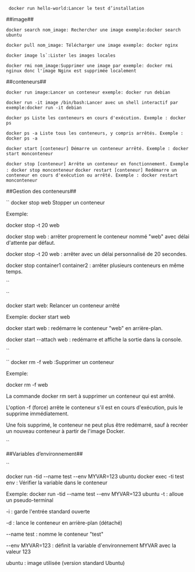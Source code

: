 `` 
docker run hello-world:Lancer le test d’installation
``


##image##


``
docker search nom_image: Rechercher une image
exemple:docker search ubuntu
``



``
docker pull nom_image: Télécharger une image
exemple: docker nginx
``



``
docker image ls`:Lister les images locales
``


``
docker rmi nom_image:Supprimer une image
par exemple: docker rmi nginux
donc l'image Nginx est supprimée localement
``


##conteneurs##




``
docker run image:Lancer un conteneur
exemple: docker run debian
``



``
docker run -it image /bin/bash:Lancer avec un shell interactif
par exemple:docker run -it debian
``

``
docker ps
Liste les conteneurs en cours d'exécution.
Exemple : docker ps
``

``
docker ps -a
Liste tous les conteneurs, y compris arrêtés.
Exemple : docker ps -a
``

``
docker start [conteneur]
Démarre un conteneur arrêté.
Exemple : docker start monconteneur
``

``
docker stop [conteneur]
Arrête un conteneur en fonctionnement.
Exemple : docker stop monconteneur
``
``
docker restart [conteneur]
Redémarre un conteneur en cours d'exécution ou arrêté.
Exemple : docker restart monconteneur
``


##Gestion des conteneurs##


``
docker stop web 
Stopper un conteneur


Exemple:

docker stop -t 20 web


docker stop web : arrêter proprement le conteneur nommé "web" avec délai d'attente par défaut.

docker stop -t 20 web : arrêter avec un délai personnalisé de 20 secondes.

docker stop container1 container2 : arrêter plusieurs conteneurs en même temps.


``

``

docker start web: Relancer un conteneur arrêté

Exemple:
docker start web


docker start web : redémarre le conteneur "web" en arrière-plan.

docker start --attach web : redémarre et affiche la sortie dans la console.

``


``
docker rm -f web :Supprimer un conteneur


Exemple:

docker rm -f web

La commande docker rm sert à supprimer un conteneur qui est arrêté.

L'option -f (force) arrête le conteneur s'il est en cours d'exécution, puis le supprime immédiatement.

Une fois supprimé, le conteneur ne peut plus être redémarré, sauf à recréer un nouveau conteneur à partir de l'image Docker.

``


##Variables d’environnement##

``

docker run -tid --name test --env MYVAR=123 ubuntu
docker exec -ti test env : Vérifier la variable dans le conteneur

Exemple:
docker run -tid --name test --env MYVAR=123 ubuntu
-t : alloue un pseudo-terminal

-i : garde l'entrée standard ouverte

-d : lance le conteneur en arrière-plan (détaché)

--name test : nomme le conteneur "test"

--env MYVAR=123 : définit la variable d'environnement MYVAR avec la valeur 123

ubuntu : image utilisée (version standard Ubuntu)




